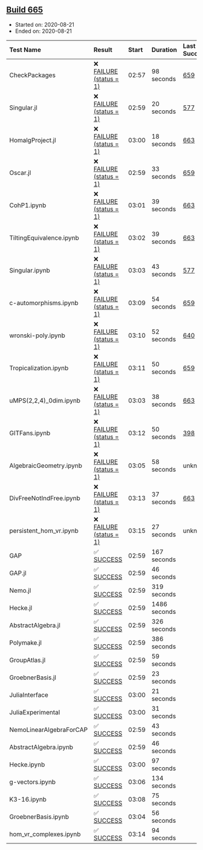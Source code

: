## [Build 665](https://oscarci.mathematik.uni-kl.de/job/oscar-stable/665/)

* Started on: 2020-08-21
* Ended on: 2020-08-21

| Test Name    | Result | Start | Duration | Last Success | First Failure |
|:-------------|:-------|:------|:---------|:-------------|:--------------|
| CheckPackages | ❌ [FAILURE (status = 1)](https://oscarci.mathematik.uni-kl.de/job/oscar-stable/665/artifact/logs/build-665/CheckPackages.log) | 02:57 | 98 seconds | [659](https://oscarci.mathematik.uni-kl.de/job/oscar-stable/659/) | [660](https://oscarci.mathematik.uni-kl.de/job/oscar-stable/660/) |
| Singular.jl | ❌ [FAILURE (status = 1)](https://oscarci.mathematik.uni-kl.de/job/oscar-stable/665/artifact/logs/build-665/Singular.jl.log) | 02:59 | 20 seconds | [577](https://oscarci.mathematik.uni-kl.de/job/oscar-stable/577/) | [578](https://oscarci.mathematik.uni-kl.de/job/oscar-stable/578/) |
| HomalgProject.jl | ❌ [FAILURE (status = 1)](https://oscarci.mathematik.uni-kl.de/job/oscar-stable/665/artifact/logs/build-665/HomalgProject.jl.log) | 03:00 | 18 seconds | [663](https://oscarci.mathematik.uni-kl.de/job/oscar-stable/663/) | [664](https://oscarci.mathematik.uni-kl.de/job/oscar-stable/664/) |
| Oscar.jl | ❌ [FAILURE (status = 1)](https://oscarci.mathematik.uni-kl.de/job/oscar-stable/665/artifact/logs/build-665/Oscar.jl.log) | 02:59 | 33 seconds | [659](https://oscarci.mathematik.uni-kl.de/job/oscar-stable/659/) | [660](https://oscarci.mathematik.uni-kl.de/job/oscar-stable/660/) |
| CohP1.ipynb | ❌ [FAILURE (status = 1)](https://oscarci.mathematik.uni-kl.de/job/oscar-stable/665/artifact/logs/build-665/CohP1.ipynb.log) | 03:01 | 39 seconds | [663](https://oscarci.mathematik.uni-kl.de/job/oscar-stable/663/) | [664](https://oscarci.mathematik.uni-kl.de/job/oscar-stable/664/) |
| TiltingEquivalence.ipynb | ❌ [FAILURE (status = 1)](https://oscarci.mathematik.uni-kl.de/job/oscar-stable/665/artifact/logs/build-665/TiltingEquivalence.ipynb.log) | 03:02 | 39 seconds | [663](https://oscarci.mathematik.uni-kl.de/job/oscar-stable/663/) | [664](https://oscarci.mathematik.uni-kl.de/job/oscar-stable/664/) |
| Singular.ipynb | ❌ [FAILURE (status = 1)](https://oscarci.mathematik.uni-kl.de/job/oscar-stable/665/artifact/logs/build-665/Singular.ipynb.log) | 03:03 | 43 seconds | [577](https://oscarci.mathematik.uni-kl.de/job/oscar-stable/577/) | [578](https://oscarci.mathematik.uni-kl.de/job/oscar-stable/578/) |
| c-automorphisms.ipynb | ❌ [FAILURE (status = 1)](https://oscarci.mathematik.uni-kl.de/job/oscar-stable/665/artifact/logs/build-665/c-automorphisms.ipynb.log) | 03:09 | 54 seconds | [659](https://oscarci.mathematik.uni-kl.de/job/oscar-stable/659/) | [660](https://oscarci.mathematik.uni-kl.de/job/oscar-stable/660/) |
| wronski-poly.ipynb | ❌ [FAILURE (status = 1)](https://oscarci.mathematik.uni-kl.de/job/oscar-stable/665/artifact/logs/build-665/wronski-poly.ipynb.log) | 03:10 | 52 seconds | [640](https://oscarci.mathematik.uni-kl.de/job/oscar-stable/640/) | [641](https://oscarci.mathematik.uni-kl.de/job/oscar-stable/641/) |
| Tropicalization.ipynb | ❌ [FAILURE (status = 1)](https://oscarci.mathematik.uni-kl.de/job/oscar-stable/665/artifact/logs/build-665/Tropicalization.ipynb.log) | 03:11 | 50 seconds | [659](https://oscarci.mathematik.uni-kl.de/job/oscar-stable/659/) | [660](https://oscarci.mathematik.uni-kl.de/job/oscar-stable/660/) |
| uMPS(2,2,4)_0dim.ipynb | ❌ [FAILURE (status = 1)](https://oscarci.mathematik.uni-kl.de/job/oscar-stable/665/artifact/logs/build-665/uMPS-2-2-4-_0dim.ipynb.log) | 03:03 | 38 seconds | [663](https://oscarci.mathematik.uni-kl.de/job/oscar-stable/663/) | [664](https://oscarci.mathematik.uni-kl.de/job/oscar-stable/664/) |
| GITFans.ipynb | ❌ [FAILURE (status = 1)](https://oscarci.mathematik.uni-kl.de/job/oscar-stable/665/artifact/logs/build-665/GITFans.ipynb.log) | 03:12 | 50 seconds | [398](https://oscarci.mathematik.uni-kl.de/job/oscar-stable/398/) | [399](https://oscarci.mathematik.uni-kl.de/job/oscar-stable/399/) |
| AlgebraicGeometry.ipynb | ❌ [FAILURE (status = 1)](https://oscarci.mathematik.uni-kl.de/job/oscar-stable/665/artifact/logs/build-665/AlgebraicGeometry.ipynb.log) | 03:05 | 58 seconds | unknown | unknown |
| DivFreeNotIndFree.ipynb | ❌ [FAILURE (status = 1)](https://oscarci.mathematik.uni-kl.de/job/oscar-stable/665/artifact/logs/build-665/DivFreeNotIndFree.ipynb.log) | 03:13 | 37 seconds | [663](https://oscarci.mathematik.uni-kl.de/job/oscar-stable/663/) | [664](https://oscarci.mathematik.uni-kl.de/job/oscar-stable/664/) |
| persistent_hom_vr.ipynb | ❌ [FAILURE (status = 1)](https://oscarci.mathematik.uni-kl.de/job/oscar-stable/665/artifact/logs/build-665/persistent_hom_vr.ipynb.log) | 03:15 | 27 seconds | unknown | unknown |
| GAP | ✅ [SUCCESS](https://oscarci.mathematik.uni-kl.de/job/oscar-stable/665/artifact/logs/build-665/GAP.log) | 02:59 | 167 seconds |  |  |
| GAP.jl | ✅ [SUCCESS](https://oscarci.mathematik.uni-kl.de/job/oscar-stable/665/artifact/logs/build-665/GAP.jl.log) | 02:59 | 46 seconds |  |  |
| Nemo.jl | ✅ [SUCCESS](https://oscarci.mathematik.uni-kl.de/job/oscar-stable/665/artifact/logs/build-665/Nemo.jl.log) | 02:59 | 319 seconds |  |  |
| Hecke.jl | ✅ [SUCCESS](https://oscarci.mathematik.uni-kl.de/job/oscar-stable/665/artifact/logs/build-665/Hecke.jl.log) | 02:59 | 1486 seconds |  |  |
| AbstractAlgebra.jl | ✅ [SUCCESS](https://oscarci.mathematik.uni-kl.de/job/oscar-stable/665/artifact/logs/build-665/AbstractAlgebra.jl.log) | 02:59 | 326 seconds |  |  |
| Polymake.jl | ✅ [SUCCESS](https://oscarci.mathematik.uni-kl.de/job/oscar-stable/665/artifact/logs/build-665/Polymake.jl.log) | 02:59 | 386 seconds |  |  |
| GroupAtlas.jl | ✅ [SUCCESS](https://oscarci.mathematik.uni-kl.de/job/oscar-stable/665/artifact/logs/build-665/GroupAtlas.jl.log) | 02:59 | 59 seconds |  |  |
| GroebnerBasis.jl | ✅ [SUCCESS](https://oscarci.mathematik.uni-kl.de/job/oscar-stable/665/artifact/logs/build-665/GroebnerBasis.jl.log) | 02:59 | 23 seconds |  |  |
| JuliaInterface | ✅ [SUCCESS](https://oscarci.mathematik.uni-kl.de/job/oscar-stable/665/artifact/logs/build-665/JuliaInterface.log) | 03:00 | 21 seconds |  |  |
| JuliaExperimental | ✅ [SUCCESS](https://oscarci.mathematik.uni-kl.de/job/oscar-stable/665/artifact/logs/build-665/JuliaExperimental.log) | 03:00 | 31 seconds |  |  |
| NemoLinearAlgebraForCAP | ✅ [SUCCESS](https://oscarci.mathematik.uni-kl.de/job/oscar-stable/665/artifact/logs/build-665/NemoLinearAlgebraForCAP.log) | 02:59 | 43 seconds |  |  |
| AbstractAlgebra.ipynb | ✅ [SUCCESS](https://oscarci.mathematik.uni-kl.de/job/oscar-stable/665/artifact/logs/build-665/AbstractAlgebra.ipynb.log) | 02:59 | 46 seconds |  |  |
| Hecke.ipynb | ✅ [SUCCESS](https://oscarci.mathematik.uni-kl.de/job/oscar-stable/665/artifact/logs/build-665/Hecke.ipynb.log) | 03:00 | 97 seconds |  |  |
| g-vectors.ipynb | ✅ [SUCCESS](https://oscarci.mathematik.uni-kl.de/job/oscar-stable/665/artifact/logs/build-665/g-vectors.ipynb.log) | 03:06 | 134 seconds |  |  |
| K3-16.ipynb | ✅ [SUCCESS](https://oscarci.mathematik.uni-kl.de/job/oscar-stable/665/artifact/logs/build-665/K3-16.ipynb.log) | 03:08 | 75 seconds |  |  |
| GroebnerBasis.ipynb | ✅ [SUCCESS](https://oscarci.mathematik.uni-kl.de/job/oscar-stable/665/artifact/logs/build-665/GroebnerBasis.ipynb.log) | 03:04 | 56 seconds |  |  |
| hom_vr_complexes.ipynb | ✅ [SUCCESS](https://oscarci.mathematik.uni-kl.de/job/oscar-stable/665/artifact/logs/build-665/hom_vr_complexes.ipynb.log) | 03:14 | 94 seconds |  |  |
